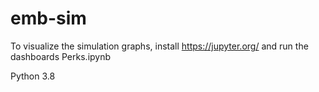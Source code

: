 # emb-sim

To visualize the simulation graphs, install https://jupyter.org/ and run the dashboards Perks.ipynb

Python 3.8